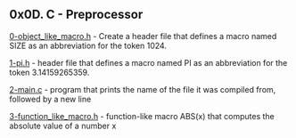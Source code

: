 ## 0x0D. C - Preprocessor

[0-object_like_macro.h](./0-object_like_macro.h) - Create a header file that defines a macro named SIZE as an abbreviation for the token 1024.

[1-pi.h](./1-pi.h) - header file that defines a macro named PI as an abbreviation for the token 3.14159265359.

[2-main.c](./2-main.c) - program that prints the name of the file it was compiled from, followed by a new line

[3-function_like_macro.h](./3-function_like_macro.h) - function-like macro ABS(x) that computes the absolute value of a number x

   
